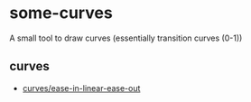 # some-curves
A small tool to draw curves (essentially transition curves (0-1))

## curves
- [curves/ease-in-linear-ease-out](https://jniac.github.io/some-curves/curves/ease-in-linear-ease-out/)